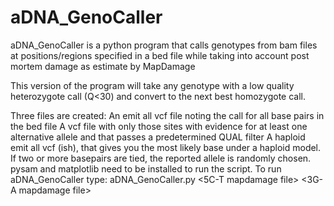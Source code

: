 # aDNA_GenoCaller
aDNA_GenoCaller is a python program that calls genotypes from bam files at positions/regions specified in a bed file while taking into account post mortem damage as estimate by MapDamage

This version of the program will take any genotype with a low quality heterozygote call (Q<30) and convert to the next best homozygote call.

Three files are created:
An emit all vcf file noting the call for all base pairs in the bed file
A vcf file with only those sites with evidence for at least one alternative allele and that passes a predetermined QUAL filter 
A haploid emit all vcf (ish), that gives you the most likely base under a haploid model. If two or more basepairs are tied, the reported allele is randomly chosen.
pysam and matplotlib need to be installed to run the script. 
To run aDNA_GenoCaller type:
aDNA_GenoCaller.py <indexed bamfile> <bed file> <reference genome> <5C-T mapdamage file> <3G-A mapdamage file>
